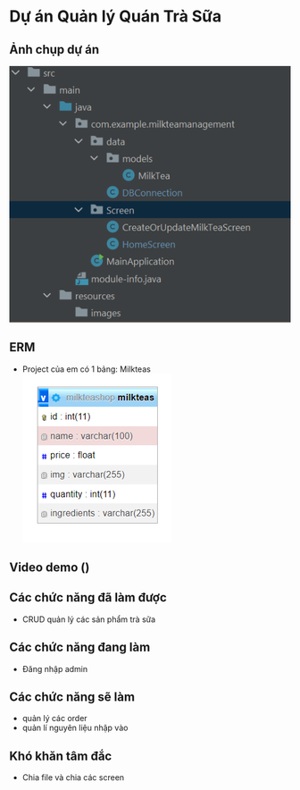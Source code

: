 # Dự án Quản lý Quán Trà Sữa

## Ảnh chụp dự án
![Project Structure](src/main/resources/images/project_structure.png)
## ERM
- Project của em có 1 bảng: Milkteas <br/>
![ERM Picture](src/main/resources/images/ERM.png)
## Video demo ()
## Các chức năng đã làm được
- CRUD quản lý các sản phẩm trà sữa
## Các chức năng đang làm
- Đăng nhập admin
## Các chức năng sẽ làm
- quản lý các order
- quản lí nguyên liệu nhập vào
## Khó khăn tâm đắc
- Chia file và chia các screen
